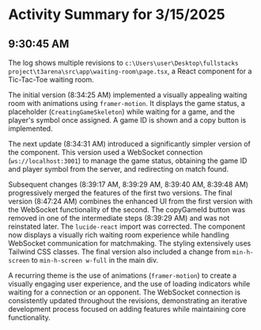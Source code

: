 # Activity Summary for 3/15/2025

## 9:30:45 AM
The log shows multiple revisions to `c:\Users\user\Desktop\fullstacks project\t3arena\src\app\waiting-room\page.tsx`, a React component for a Tic-Tac-Toe waiting room.

The initial version (8:34:25 AM) implemented a visually appealing waiting room with animations using `framer-motion`.  It displays the game status,  a placeholder (`CreatingGameSkeleton`) while waiting for a game, and the player's symbol once assigned. A game ID is shown and a copy button is implemented.

The next update (8:34:31 AM) introduced a significantly simpler version of the component. This version used a WebSocket connection (`ws://localhost:3001`) to manage the game status, obtaining the game ID and player symbol from the server, and redirecting on match found.

Subsequent changes (8:39:17 AM, 8:39:29 AM, 8:39:40 AM, 8:39:48 AM) progressively merged the features of the first two versions. The final version (8:47:24 AM) combines the enhanced UI from the first version with the WebSocket functionality of the second.  The copyGameId button was removed in one of the intermediate steps (8:39:29 AM) and was not reinstated later. The  `lucide-react` import was corrected. The component now displays a visually rich waiting room experience while handling WebSocket communication for matchmaking.  The styling extensively uses Tailwind CSS classes.  The final version also included a change from `min-h-screen` to `min-h-screen w-full` in the main div.

A recurring theme is the use of animations (`framer-motion`) to create a visually engaging user experience, and the use of loading indicators while waiting for a connection or an opponent.  The WebSocket connection is consistently updated throughout the revisions, demonstrating an iterative development process focused on adding features while maintaining core functionality.
